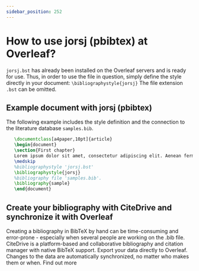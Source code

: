 ```yaml
---
sidebar_position: 252
---
```


# How to use jorsj (pbibtex) at Overleaf?
`jorsj.bst` has already been installed on the Overleaf servers and is ready for use. Thus, in order to use the file in question, simply define the style directly in your document: `\bibliographystyle{jorsj}` The file extension `.bst` can be omitted.

## Example document with jorsj (pbibtex)
The following example includes the style definition and the connection to the literature database `samples.bib`.
```tex
   \documentclass[a4paper,10pt]{article}
   \begin{document}
   \section{First chapter}
   Lorem ipsum dolor sit amet, consectetur adipiscing elit. Aenean fermentum justo massa, ut maximus mauris sodales et. Aenean vel elit a erat rhoncus pharetra.
   \medskip
   %bibliographystyle 'jorsj.bst'
   \bibliographystyle{jorsj}
   %bibliography file 'samples.bib'.
   \bibliography{sample}
   \end{document}
```

## Create your bibliography with CiteDrive and synchronize it with Overleaf
Creating a bibliography in BibTeX by hand can be time-consuming and error-prone - especially when several people are working on the .bib file. CiteDrive is a platform-based and collaborative bibliography and citation manager with native BibTeX support. Export your data directly to Overleaf. Changes to the data are automatically synchronized, no matter who makes them or when. Find out more